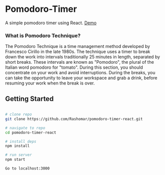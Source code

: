# Pomodoro-Timer
A simple pomodoro timer using React.
[Demo](https://rashomar.github.io/pomodoro-timer-react/)

### What is Pomodoro Technique?
The Pomodoro Technique is a time management method developed by Francesco Cirillo in the late 1980s.
The technique uses a timer to break down the work into intervals traditionally 25 minutes in length, separated by short breaks.
These intervals are known as "Pomodoro", the plural of the Italian word pomodoro for "tomato". During this section, you should concentrate on your work and avoid interruptions. During the breaks, you can take the opportunity to leave your workspace and grab a drink, before resuming your work when the break is over.

## Getting Started
```bash

# clone repo
git clone https://github.com/Rashomar/pomodoro-timer-react.git

# navigate to repo
cd pomodoro-timer-react

# install deps
npm install

# run server
npm start

Go to localhost:3000

